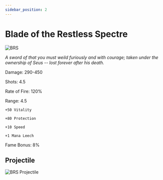 ```yaml
---
sidebar_position: 2
---
```


# Blade of the Restless Spectre

![BRS](https://vwiki.valorserver.com/api/item/picture/blade%20of%20the%20restless%20spectre)

<i>A sword of that you must weild furiously and with courage; taken under the ownership of Seus -- lost forever after his death.</i>

Damage: 290-450

Shots: 4.5

Rate of Fire: 120%

Range: 4.5

    +50 Vitality
    
    +80 Protection
    
    +10 Speed
    
    +1 Mana Leech

Fame Bonus: 8%

## Projectile

![BRS Projectile](https://cdn.discordapp.com/attachments/948363241631916122/954066791091564564/Restless.gif)

